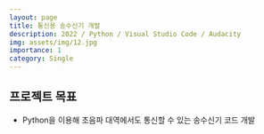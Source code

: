 ```yaml
---
layout: page
title: 통신용 송수신기 개발
description: 2022 / Python / Visual Studio Code / Audacity
img: assets/img/12.jpg
importance: 1
category: Single
---
```


## 프로젝트 목표
- Python을 이용해 초음파 대역에서도 통신할 수 있는 송수신기 코드 개발


